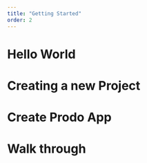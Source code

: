 ```yaml
---
title: "Getting Started"
order: 2
---
```


# Hello World

# Creating a new Project

# Create Prodo App

# Walk through
